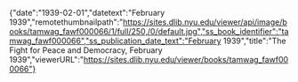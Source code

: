 {"date":"1939-02-01","datetext":"February 1939","remotethumbnailpath":"https://sites.dlib.nyu.edu/viewer/api/image/books/tamwag_fawf000066/1/full/250,/0/default.jpg","ss_book_identifier":"tamwag_fawf000066","ss_publication_date_text":"February 1939","title":"The Fight for Peace and Democracy, February 1939","viewerURL":"https://sites.dlib.nyu.edu/viewer/books/tamwag_fawf000066"}